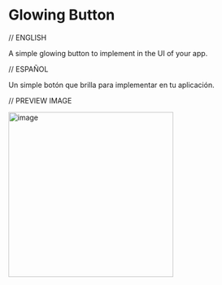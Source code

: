 # Glowing Button

// ENGLISH

A simple glowing button to implement in the UI of your app.

// ESPAÑOL

Un simple botón que brilla para implementar en tu aplicación.

// PREVIEW IMAGE

<img width="324" alt="image" src="https://github.com/user-attachments/assets/f604a88a-0acb-4dc7-905a-535074831b65">

